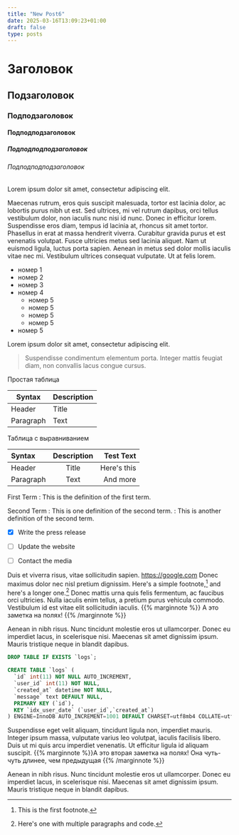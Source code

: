 ```yaml
---
title: "New Post6"
date: 2025-03-16T13:09:23+01:00
draft: false
type: posts
---
```


# Заголовок

## Подзаголовок

### Подподзаголовок

#### Подподподзаголовок

##### Подподподподзаголовок

###### Подподподподзаголовок

Lorem ipsum dolor sit amet, consectetur adipiscing elit.

Maecenas rutrum, eros quis suscipit malesuada, tortor est lacinia dolor, ac lobortis purus nibh ut est. Sed ultrices, mi vel rutrum dapibus, orci tellus vestibulum dolor, non iaculis nunc nisi id nunc. Donec in efficitur lorem. Suspendisse eros diam, tempus id lacinia at, rhoncus sit amet tortor. Phasellus in erat at massa hendrerit viverra. Curabitur gravida purus et est venenatis volutpat. Fusce ultricies metus sed lacinia aliquet. Nam ut euismod ligula, luctus porta sapien. Aenean in metus sed dolor mollis iaculis vitae nec mi. Vestibulum ultrices consequat vulputate. Ut at felis lorem.

- номер 1
- номер 2
- номер 3
- номер 4
  - номер 5
  - номер 5
  - номер 5
  - номер 5
- номер 5


Lorem ipsum dolor sit amet, consectetur adipiscing elit. 

> Suspendisse condimentum elementum porta. Integer mattis feugiat diam, non convallis lacus congue cursus. 

Простая таблица

| Syntax      | Description |
| ----------- | ----------- |
| Header      | Title       |
| Paragraph   | Text        |

Таблица с выравниванием

| Syntax      | Description | Test Text     |
| :---        |    :----:   |          ---: |
| Header      | Title       | Here's this   |
| Paragraph   | Text        | And more      |


First Term
: This is the definition of the first term.

Second Term
: This is one definition of the second term.
: This is another definition of the second term.

- [x] Write the press release
- [ ] Update the website
- [ ] Contact the media


Duis et viverra risus, vitae sollicitudin sapien. https://google.com Donec maximus dolor nec nisl pretium dignissim. Here's a simple footnote,[^1] and here's a longer one.[^bignote] Donec mattis urna quis felis fermentum, ac faucibus orci ultricies. Nulla iaculis enim tellus, a pretium purus vehicula commodo. Vestibulum id est vitae elit sollicitudin iaculis. {{% marginnote %}} А это заметка на полях! {{% /marginnote %}}

Aenean in nibh risus. Nunc tincidunt molestie eros ut ullamcorper. Donec eu imperdiet lacus, in scelerisque nisi. Maecenas sit amet dignissim ipsum. Mauris tristique neque in blandit dapibus. 

```sql
DROP TABLE IF EXISTS `logs`;

CREATE TABLE `logs` (
  `id` int(11) NOT NULL AUTO_INCREMENT,
  `user_id` int(11) NOT NULL,
  `created_at` datetime NOT NULL,
  `message` text DEFAULT NULL,
  PRIMARY KEY (`id`),
  KEY `idx_user_date` (`user_id`,`created_at`)
) ENGINE=InnoDB AUTO_INCREMENT=1001 DEFAULT CHARSET=utf8mb4 COLLATE=utf8mb4_general_ci; 
```

Suspendisse eget velit aliquam, tincidunt ligula non, imperdiet mauris. Integer ipsum massa, vulputate varius leo volutpat, iaculis facilisis libero. Duis ut mi quis arcu imperdiet venenatis. Ut efficitur ligula id aliquam suscipit. {{% marginnote %}}А это вторая заметка на полях! Она чуть-чуть длинее, чем предыдущая {{% /marginnote %}} 

Aenean in nibh risus. Nunc tincidunt molestie eros ut ullamcorper. Donec eu imperdiet lacus, in scelerisque nisi. Maecenas sit amet dignissim ipsum. Mauris tristique neque in blandit dapibus. 

[^1]: This is the first footnote.

[^bignote]: Here's one with multiple paragraphs and code.